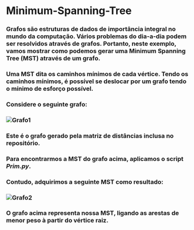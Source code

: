# Minimum-Spanning-Tree


###	Grafos são estruturas de dados de importância integral no mundo da computação. Vários problemas do dia-a-dia podem ser resolvidos através de grafos. Portanto, neste exemplo, vamos mostrar como podemos gerar uma **Minimum Spanning Tree (MST)** através de um grafo.
###    Uma MST dita os caminhos mínimos de cada vértice. Tendo os caminhos mínimos, é possível se deslocar por um grafo tendo o mínimo de esforço possível.
    
###    Considere o seguinte grafo:
###    ![Grafo1](https://i.imgur.com/7GTDOnY.png)

###	Este é o grafo gerado pela matriz de distâncias inclusa no repositório.
    
 ###   Para encontrarmos a MST do grafo acima, aplicamos o script _Prim.py_.
    
###    Contudo, adquirimos a seguinte MST como resultado:
###    ![Grafo2](https://i.imgur.com/kQsPRFw.png)

### O grafo acima representa nossa MST, ligando as arestas de menor peso à partir do vértice raiz.
